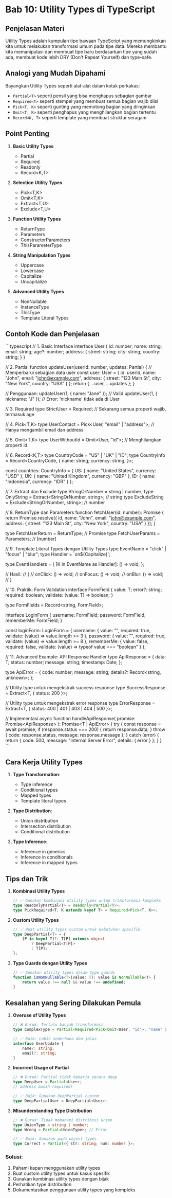 # Bab 10: Utility Types di TypeScript

## Penjelasan Materi

Utility Types adalah kumpulan tipe bawaan TypeScript yang memungkinkan kita untuk melakukan transformasi umum pada tipe data. Mereka membantu kita memanipulasi dan membuat tipe baru berdasarkan tipe yang sudah ada, membuat kode lebih DRY (Don't Repeat Yourself) dan type-safe.

## Analogi yang Mudah Dipahami

Bayangkan Utility Types seperti alat-alat dalam kotak perkakas:
- `Partial<T>` seperti pensil yang bisa menghapus sebagian gambar
- `Required<T>` seperti stempel yang membuat semua bagian wajib diisi
- `Pick<T, K>` seperti gunting yang memotong bagian yang diinginkan
- `Omit<T, K>` seperti penghapus yang menghilangkan bagian tertentu
- `Record<K, T>` seperti template yang membuat struktur seragam

## Point Penting

1. **Basic Utility Types**
   - Partial<T>
   - Required<T>
   - Readonly<T>
   - Record<K,T>

2. **Selection Utility Types**
   - Pick<T,K>
   - Omit<T,K>
   - Extract<T,U>
   - Exclude<T,U>

3. **Function Utility Types**
   - ReturnType<T>
   - Parameters<T>
   - ConstructorParameters<T>
   - ThisParameterType<T>

4. **String Manipulation Types**
   - Uppercase<T>
   - Lowercase<T>
   - Capitalize<T>
   - Uncapitalize<T>

5. **Advanced Utility Types**
   - NonNullable<T>
   - InstanceType<T>
   - ThisType<T>
   - Template Literal Types

## Contoh Kode dan Penjelasan

\`\`\`typescript
// 1. Basic Interface
interface User {
    id: number;
    name: string;
    email: string;
    age?: number;
    address: {
        street: string;
        city: string;
        country: string;
    }
}

// 2. Partial<T>
function updateUser(userId: number, updates: Partial<User>) {
    // Memperbarui sebagian data user
    const user: User = {
        id: userId,
        name: "John",
        email: "john@example.com",
        address: {
            street: "123 Main St",
            city: "New York",
            country: "USA"
        }
    };
    return { ...user, ...updates };
}

// Penggunaan:
updateUser(1, { name: "Jane" }); // Valid
updateUser(1, { nickname: "J" }); // Error: 'nickname' tidak ada di User

// 3. Required<T>
type StrictUser = Required<User>;
// Sekarang semua properti wajib, termasuk age

// 4. Pick<T,K>
type UserContact = Pick<User, "email" | "address">;
// Hanya mengambil email dan address

// 5. Omit<T,K>
type UserWithoutId = Omit<User, "id">;
// Menghilangkan properti id

// 6. Record<K,T>
type CountryCode = "US" | "UK" | "ID";
type CountryInfo = Record<CountryCode, {
    name: string;
    currency: string;
}>;

const countries: CountryInfo = {
    US: { name: "United States", currency: "USD" },
    UK: { name: "United Kingdom", currency: "GBP" },
    ID: { name: "Indonesia", currency: "IDR" }
};

// 7. Extract dan Exclude
type StringOrNumber = string | number;
type OnlyString = Extract<StringOrNumber, string>; // string
type ExcludeString = Exclude<StringOrNumber, string>; // number

// 8. ReturnType dan Parameters
function fetchUser(id: number): Promise<User> {
    return Promise.resolve({
        id,
        name: "John",
        email: "john@example.com",
        address: {
            street: "123 Main St",
            city: "New York",
            country: "USA"
        }
    });
}

type FetchUserReturn = ReturnType<typeof fetchUser>; // Promise<User>
type FetchUserParams = Parameters<typeof fetchUser>; // [number]

// 9. Template Literal Types dengan Utility Types
type EventName = "click" | "focus" | "blur";
type Handler<T extends string> = \`on\${Capitalize<T>}\`;

type EventHandlers = {
    [K in EventName as Handler<K>]: () => void;
};

// Hasil:
// {
//     onClick: () => void;
//     onFocus: () => void;
//     onBlur: () => void;
// }

// 10. Praktik: Form Validation
interface FormField<T> {
    value: T;
    error?: string;
    required: boolean;
    validate: (value: T) => boolean;
}

type FormFields = Record<string, FormField<any>>;

interface LoginForm {
    username: FormField<string>;
    password: FormField<string>;
    rememberMe: FormField<boolean>;
}

const loginForm: LoginForm = {
    username: {
        value: "",
        required: true,
        validate: (value) => value.length >= 3
    },
    password: {
        value: "",
        required: true,
        validate: (value) => value.length >= 8
    },
    rememberMe: {
        value: false,
        required: false,
        validate: (value) => typeof value === "boolean"
    }
};

// 11. Advanced Example: API Response Handler
type ApiResponse<T> = {
    data: T;
    status: number;
    message: string;
    timestamp: Date;
};

type ApiError = {
    code: number;
    message: string;
    details?: Record<string, unknown>;
};

// Utility type untuk mengekstrak success response
type SuccessResponse<T> = Extract<T, { status: 200 }>;

// Utility type untuk mengekstrak error response
type ErrorResponse<T> = Extract<T, { status: 400 | 401 | 403 | 404 | 500 }>;

// Implementasi
async function handleApiResponse<T>(
    promise: Promise<ApiResponse<T>>
): Promise<T | ApiError> {
    try {
        const response = await promise;
        if (response.status === 200) {
            return response.data;
        }
        throw {
            code: response.status,
            message: response.message
        };
    } catch (error) {
        return {
            code: 500,
            message: "Internal Server Error",
            details: { error }
        };
    }
}
\`\`\`

## Cara Kerja Utility Types

1. **Type Transformation**:
   - Type inference
   - Conditional types
   - Mapped types
   - Template literal types

2. **Type Distribution**:
   - Union distribution
   - Intersection distribution
   - Conditional distribution

3. **Type Inference**:
   - Inference in generics
   - Inference in conditionals
   - Inference in mapped types

## Tips dan Trik

1. **Kombinasi Utility Types**
   ```typescript
   // ✅ Gunakan kombinasi utility types untuk transformasi kompleks
   type ReadonlyPartial<T> = Readonly<Partial<T>>;
   type PickRequired<T, K extends keyof T> = Required<Pick<T, K>>;
   ```

2. **Custom Utility Types**
   ```typescript
   // ✅ Buat utility types custom untuk kebutuhan spesifik
   type DeepPartial<T> = {
       [P in keyof T]?: T[P] extends object
           ? DeepPartial<T[P]>
           : T[P];
   };
   ```

3. **Type Guards dengan Utility Types**
   ```typescript
   // ✅ Gunakan utility types dalam type guards
   function isNonNullable<T>(value: T): value is NonNullable<T> {
       return value !== null && value !== undefined;
   }
   ```

## Kesalahan yang Sering Dilakukan Pemula

1. **Overuse of Utility Types**
   ```typescript
   // ❌ Buruk: Terlalu banyak transformasi
   type ComplexType = Partial<Required<Pick<Omit<User, "id">, "name" | "email">>>;

   // ✅ Baik: Lebih sederhana dan jelas
   interface UserUpdate {
       name?: string;
       email?: string;
   }
   ```

2. **Incorrect Usage of Partial**
   ```typescript
   // ❌ Buruk: Partial tidak bekerja secara deep
   type DeepUser = Partial<User>;
   // address masih required!

   // ✅ Baik: Gunakan DeepPartial custom
   type DeepPartialUser = DeepPartial<User>;
   ```

3. **Misunderstanding Type Distribution**
   ```typescript
   // ❌ Buruk: Tidak memahami distribusi union
   type UnionType = string | number;
   type Wrong = Partial<UnionType>; // Error

   // ✅ Baik: Gunakan pada object types
   type Correct = Partial<{ str: string; num: number }>;
   ```

### Solusi:
1. Pahami kapan menggunakan utility types
2. Buat custom utility types untuk kasus spesifik
3. Gunakan kombinasi utility types dengan bijak
4. Perhatikan type distribution
5. Dokumentasikan penggunaan utility types yang kompleks 